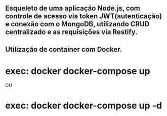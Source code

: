 ## Esqueleto de uma aplicação Node.js, com controle de acesso via token JWT(autenticação) e conexão com o MongoDB, utilizando CRUD centralizado e as requisições via Restify. 

## Utilização de container com Docker.
# exec: docker docker-compose up
OU
# exec: docker docker-compose up -d
